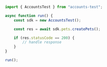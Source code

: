 <!-- Start SDK Example Usage [usage] -->
```typescript
import { AccountsTest } from "accounts-test";

async function run() {
    const sdk = new AccountsTest();

    const res = await sdk.pets.createPets();

    if (res.statusCode == 200) {
        // handle response
    }
}

run();

```
<!-- End SDK Example Usage [usage] -->